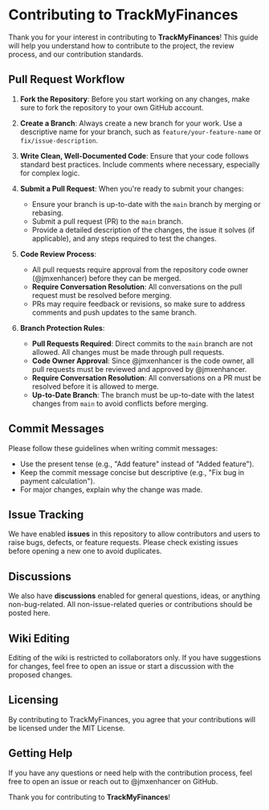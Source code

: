 # Contributing to TrackMyFinances

Thank you for your interest in contributing to **TrackMyFinances**! This guide will help you understand how to contribute to the project, the review process, and our contribution standards.

## Pull Request Workflow

1. **Fork the Repository**: Before you start working on any changes, make sure to fork the repository to your own GitHub account.
   
2. **Create a Branch**: Always create a new branch for your work. Use a descriptive name for your branch, such as `feature/your-feature-name` or `fix/issue-description`.

3. **Write Clean, Well-Documented Code**: Ensure that your code follows standard best practices. Include comments where necessary, especially for complex logic.

4. **Submit a Pull Request**: When you're ready to submit your changes:
   - Ensure your branch is up-to-date with the `main` branch by merging or rebasing.
   - Submit a pull request (PR) to the `main` branch.
   - Provide a detailed description of the changes, the issue it solves (if applicable), and any steps required to test the changes.
   
5. **Code Review Process**: 
   - All pull requests require approval from the repository code owner (@jmxenhancer) before they can be merged.
   - **Require Conversation Resolution**: All conversations on the pull request must be resolved before merging.
   - PRs may require feedback or revisions, so make sure to address comments and push updates to the same branch.

6. **Branch Protection Rules**:
   - **Pull Requests Required**: Direct commits to the `main` branch are not allowed. All changes must be made through pull requests.
   - **Code Owner Approval**: Since @jmxenhancer is the code owner, all pull requests must be reviewed and approved by @jmxenhancer.
   - **Require Conversation Resolution**: All conversations on a PR must be resolved before it is allowed to merge.
   - **Up-to-Date Branch**: The branch must be up-to-date with the latest changes from `main` to avoid conflicts before merging.

## Commit Messages

Please follow these guidelines when writing commit messages:

- Use the present tense (e.g., "Add feature" instead of "Added feature").
- Keep the commit message concise but descriptive (e.g., "Fix bug in payment calculation").
- For major changes, explain why the change was made.

## Issue Tracking

We have enabled **issues** in this repository to allow contributors and users to raise bugs, defects, or feature requests. Please check existing issues before opening a new one to avoid duplicates.

## Discussions

We also have **discussions** enabled for general questions, ideas, or anything non-bug-related. All non-issue-related queries or contributions should be posted here.

## Wiki Editing

Editing of the wiki is restricted to collaborators only. If you have suggestions for changes, feel free to open an issue or start a discussion with the proposed changes.

## Licensing

By contributing to TrackMyFinances, you agree that your contributions will be licensed under the MIT License.

## Getting Help

If you have any questions or need help with the contribution process, feel free to open an issue or reach out to @jmxenhancer on GitHub.

Thank you for contributing to **TrackMyFinances**!
